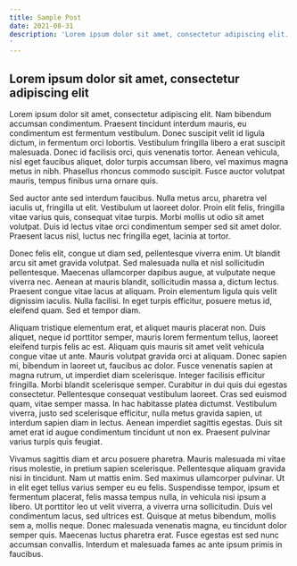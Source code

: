```yaml
---
title: Sample Post
date: 2021-08-31
description: 'Lorem ipsum dolor sit amet, consectetur adipiscing elit. Nam bibendum accumsan condimentum. Praesent tincidunt interdum mauris, eu condimentum est fermentum vestibulum. Donec suscipit velit id ligula dictum, in fermentum orci lobortis. Vestibulum fringilla libero a erat suscipit malesuada. Donec id facilisis orci, quis venenatis tortor. Aenean vehicula, nisl eget faucibus aliquet, dolor turpis accumsan libero, vel maximus magna metus in nibh. Phasellus rhoncus commodo suscipit. Fusce auctor volutpat mauris, tempus finibus urna ornare quis.
'
---
```


## Lorem ipsum dolor sit amet, consectetur adipiscing elit

Lorem ipsum dolor sit amet, consectetur adipiscing elit. Nam bibendum accumsan condimentum. Praesent tincidunt interdum mauris, eu condimentum est fermentum vestibulum. Donec suscipit velit id ligula dictum, in fermentum orci lobortis. Vestibulum fringilla libero a erat suscipit malesuada. Donec id facilisis orci, quis venenatis tortor. Aenean vehicula, nisl eget faucibus aliquet, dolor turpis accumsan libero, vel maximus magna metus in nibh. Phasellus rhoncus commodo suscipit. Fusce auctor volutpat mauris, tempus finibus urna ornare quis.

Sed auctor ante sed interdum faucibus. Nulla metus arcu, pharetra vel iaculis ut, fringilla ut elit. Vestibulum ut laoreet dolor. Proin elit felis, fringilla vitae varius quis, consequat vitae turpis. Morbi mollis ut odio sit amet volutpat. Duis id lectus vitae orci condimentum semper sed sit amet dolor. Praesent lacus nisl, luctus nec fringilla eget, lacinia at tortor.

Donec felis elit, congue ut diam sed, pellentesque viverra enim. Ut blandit arcu sit amet gravida volutpat. Sed malesuada nulla et nisl sollicitudin pellentesque. Maecenas ullamcorper dapibus augue, at vulputate neque viverra nec. Aenean at mauris blandit, sollicitudin massa a, dictum lectus. Praesent congue vitae lacus at aliquam. Proin elementum ligula quis velit dignissim iaculis. Nulla facilisi. In eget turpis efficitur, posuere metus id, eleifend quam. Sed et tempor diam.

Aliquam tristique elementum erat, et aliquet mauris placerat non. Duis aliquet, neque id porttitor semper, mauris lorem fermentum tellus, laoreet eleifend turpis felis ac est. Aliquam quis mauris sit amet velit vehicula congue vitae ut ante. Mauris volutpat gravida orci at aliquam. Donec sapien mi, bibendum in laoreet ut, faucibus ac dolor. Fusce venenatis sapien at magna rutrum, ut imperdiet diam scelerisque. Integer facilisis efficitur fringilla. Morbi blandit scelerisque semper. Curabitur in dui quis dui egestas consectetur. Pellentesque consequat vestibulum laoreet. Cras sed euismod quam, vitae semper massa. In hac habitasse platea dictumst. Vestibulum viverra, justo sed scelerisque efficitur, nulla metus gravida sapien, ut interdum sapien diam in lectus. Aenean imperdiet sagittis egestas. Duis sit amet erat id augue condimentum tincidunt ut non ex. Praesent pulvinar varius turpis quis feugiat.

Vivamus sagittis diam et arcu posuere pharetra. Mauris malesuada mi vitae risus molestie, in pretium sapien scelerisque. Pellentesque aliquam gravida nisi in tincidunt. Nam ut mattis enim. Sed maximus ullamcorper pulvinar. Ut in elit eget tellus varius semper eu eu felis. Suspendisse tempor, ipsum et fermentum placerat, felis massa tempus nulla, in vehicula nisi ipsum a libero. Ut porttitor leo ut velit viverra, a viverra urna sollicitudin. Duis vel condimentum lacus, sed ultrices est. Quisque at metus bibendum, mollis sem a, mollis neque. Donec malesuada venenatis magna, eu tincidunt dolor semper quis. Maecenas luctus pharetra erat. Fusce egestas est sed nunc accumsan convallis. Interdum et malesuada fames ac ante ipsum primis in faucibus.


